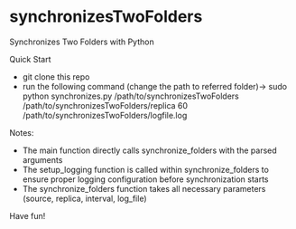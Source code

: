 # synchronizesTwoFolders
Synchronizes Two Folders with Python

Quick Start

- git clone this repo
- run the following command (change the path to referred folder)-> sudo python synchronizes.py /path/to/synchronizesTwoFolders /path/to/synchronizesTwoFolders/replica 60 /path/to/synchronizesTwoFolders/logfile.log

Notes:
-  The main function directly calls synchronize_folders with the parsed arguments
-   The setup_logging function is called within synchronize_folders to ensure proper logging configuration before synchronization starts
-   The synchronize_folders function takes all necessary parameters (source, replica, interval, log_file)

Have fun! 
